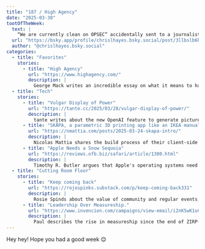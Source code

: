 ```yaml
---
title: "187 / High Agency"
date: "2025-03-30"
tootOfTheWeek:
  text: |
    “We are currently clean on OPSEC” accidentally sent to a journalist is an all time classic.
  url: "https://bsky.app/profile/chrislhayes.bsky.social/post/3llbslb6hx22l"
  author: "@chrislhayes.bsky.social‬"
categories:
  - title: "Favorites"
    stories:
      - title: "High Agency"
        url: "https://www.highagency.com/"
        description: |
          George Mack writes an incredible essay on what it means to have high agency, and how to get there.
  - title: "Tech"
    stories:
      - title: "Vulgar Display of Power"
        url: "https://tante.cc/2025/03/28/vulgar-display-of-power/"
        description: |
          tante writes about the new OpenAI feature to generate pictures in the style of Studio Ghibli, and why it’s problematic.
      - title: "SKÅPA, a parametric 3D printing app like an IKEA manual"
        url: "https://nmattia.com/posts/2025-03-24-skapa-intro/"
        description: |
          Nicolas Mattia shares the build process of their client-side web-app for creating 3D models for IKEA pegboards.
      - title: "Apple Needs a Snow Sequoia"
        url: "https://reviews.ofb.biz/safari/article/1300.html"
        description: |
          Timothy R. Butler argues that Apple's operating systems need a spring cleaning.
  - title: "Cutting Room Floor"
    stories:
      - title: "Keep coming back"
        url: "https://rojospinks.substack.com/p/keep-coming-back331"
        description: |
          Rosie Spinds about the value of community and regular events, and how to get started.
      - title: "Leadership Over Measureship."
        url: "https://www.invencion.com/campaigns/view-email/i2nK5wK1uChayq0i9OUJOUEYoF-ieTZfv_aCZyT0KSNZvBs2qxG0dFK6M-Y9SkuMggMkIalZdgBM1Xm5MjBw_p5JX6A0KbINVmDHLLel7Ne1yswzSE0aa_5eylPDmzmw58eaYFiiS0nImw3GQuNCbRi4GDpajpp9EUmk3w"
        description: |
          Paul describes the rise in measureship since the end of ZIRP-era economics and puts it against proper leadership.
---
```


Hey hey! Hope you had a good week 😌
